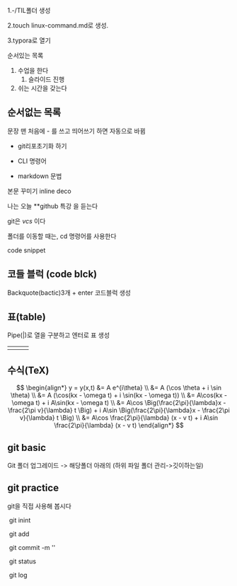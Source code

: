 1.-/TIL폴더 생성

2.touch linux-command.md로 생성.

3.typora로 열기

순서있는 목록

1. 수업을 한다	
   1. 슬라이드 진행
2. 쉬는 시간을 갖는다

## 순서없는 목록



문장 맨 처음에 - 를 쓰고 띄어쓰기 하면 자동으로 바뀜 

- git리포초기화 하기 

  



- CLI 명령어
- markdown 문법

본문 꾸미기 inline deco

나는 오늘 **github 특강 을 듣는다 

git은 *vcs* 이다 

폴더를 이동할 때는, cd 명령어를 사용한다

code snippet 

## 코들 블럭 (code blck)

Backquote(bactic)3개 + enter 코드블럭 생성



## 표(table)

Pipe(|)로 열을 구분하고 엔터로 표 생성

|      |      |      |
| ---- | ---- | ---- |
|      |      |      |

## 수식(TeX)

$$
\begin{align*}
y = y(x,t) &= A e^{i\theta} \\
&= A (\cos \theta + i \sin \theta) \\
&= A (\cos(kx - \omega t) + i \sin(kx - \omega t)) \\
&= A\cos(kx - \omega t) + i A\sin(kx - \omega t)  \\
&= A\cos \Big(\frac{2\pi}{\lambda}x - \frac{2\pi v}{\lambda} t \Big) + i A\sin \Big(\frac{2\pi}{\lambda}x - \frac{2\pi v}{\lambda} t \Big)  \\
&= A\cos \frac{2\pi}{\lambda} (x - v t) + i A\sin \frac{2\pi}{\lambda} (x - v t)
\end{align*}
$$



## git basic

Git 폴더 업그레이드 -> 해당폴더 아래의 (하위 파일 폴더 관리->깃이하는일)



## git practice 

git을 직접 사용해 봅시다

​	git inint

​	git add <filename>

​	git commit -m '<commit message>'

​	git status

​	git log

​	


